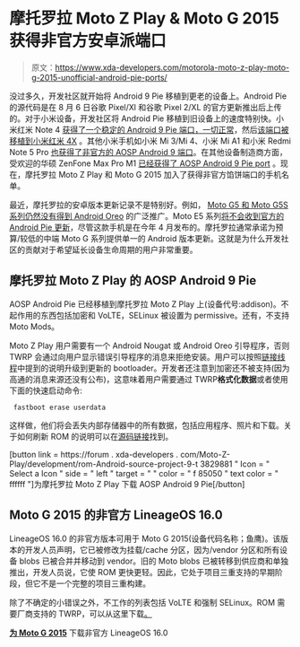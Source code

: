 # 摩托罗拉 Moto Z Play & Moto G 2015 获得非官方安卓派端口

> 原文：<https://www.xda-developers.com/motorola-moto-z-play-moto-g-2015-unofficial-android-pie-ports/>

没过多久，开发社区就开始将 Android 9 Pie 移植到更老的设备上。Android Pie 的源代码是在 8 月 6 日谷歌 Pixel/Xl 和谷歌 Pixel 2/XL 的官方更新推出后上传的。对于小米设备，开发社区将 Android Pie 移植到旧设备上的速度特别快。小米红米 Note 4 [获得了一个稳定的 Android 9 Pie 端口，一切正常](https://www.xda-developers.com/xiaomi-redmi-note-4-android-pie/)，然后[该端口被移植到小米红米 4X](https://www.xda-developers.com/xiaomi-mi-3-xiaomi-mi-4-xiaomi-redmi-4x-android-pie-ports/) 。其他小米手机如小米 Mi 3/Mi 4、小米 Mi A1 和小米 Redmi Note 5 Pro [也获得了非官方的 AOSP Android 9 端口](https://www.xda-developers.com/xiaomi-redmi-note-5-pro-xiaomi-mi-a1-android-pie/)。在其他设备制造商方面，受欢迎的华硕 ZenFone Max Pro M1 [已经获得了 AOSP Android 9 Pie port](https://www.xda-developers.com/asus-zenfone-max-pro-m1-android-pie-port/) 。现在，摩托罗拉 Moto Z Play 和 Moto G 2015 加入了获得非官方馅饼端口的手机名单。

最近，摩托罗拉的安卓版本更新记录不是特别好。例如， [Moto G5 和 Moto G5S 系列仍然没有得到 Android Oreo](https://www.xda-developers.com/motorola-moto-g5-android-8-1-oreo-soak/) 的广泛推广。Moto E5 系列[将不会收到官方的 Android Pie 更新](https://www.xda-developers.com/moto-z2-moto-z3-moto-x4-moto-g6-series-android-pie-updates/)，尽管这款手机是在今年 4 月发布的。摩托罗拉通常承诺为预算/较低的中端 Moto G 系列提供单一的 Android 版本更新。这就是为什么开发社区的贡献对于希望延长设备生命周期的用户非常重要。

## 摩托罗拉 Moto Z Play 的 AOSP Android 9 Pie

AOSP Android Pie 已经移植到摩托罗拉 Moto Z Play 上(设备代号:addison)。不起作用的东西包括加密和 VoLTE，SELinux 被设置为 permissive。还有，不支持 Moto Mods。

Moto Z Play 用户需要有一个 Android Nougat 或 Android Oreo 引导程序，否则 TWRP 会通过向用户显示错误引导程序的消息来拒绝安装。用户可以按照[链接线程](https://forum.xda-developers.com/showpost.php?p=74069195&postcount=91)中提到的说明升级到更新的 bootloader。开发者还注意到加密还不被支持(因为高通的消息来源还没有公布)，这意味着用户需要通过 TWRP**格式化数据**或者使用下面的快速启动命令:

```
 fastboot erase userdata 
```

这样做，他们将会丢失内部存储器中的所有数据，包括应用程序、照片和下载。关于如何刷新 ROM 的说明可以在[源码链接](https://forum.xda-developers.com/moto-z-play/development/rom-android-source-project-9-t3829881)找到。

[button link = https://forum . xda-developers . com/Moto-Z-Play/development/rom-Android-source-project-9-t 3829881 " Icon = " Select a Icon " side = " left " target = " " color = " f 85050 " text color = " ffffff "]为摩托罗拉 Moto Z Play 下载 AOSP Android 9 Pie[/button]

## Moto G 2015 的非官方 LineageOS 16.0

LineageOS 16.0 的非官方版本可用于 Moto G 2015(设备代码名称；鱼鹰)。该版本的开发人员声明，它已被修改为挂载/cache 分区，因为/vendor 分区和所有设备 blobs 已被合并并移动到 vendor。旧的 Moto blobs 已被转移到供应商和单独推出，开发人员说，它使 ROM 更快更轻。因此，它处于项目三重支持的早期阶段，但它不是一个完整的项目三重构建。

除了不确定的小错误之外，不工作的列表包括 VoLTE 和强制 SELinux。ROM 需要厂商支持的 TWRP，可以从这里下载[。](https://forum.xda-developers.com/2015-moto-g/development/unofficial-twrp-3-2-3-osprey-t3829999)

[**为 Moto G 2015**](https://forum.xda-developers.com/2015-moto-g/development/rom-lineageos-16-0-t3830213) 下载非官方 LineageOS 16.0